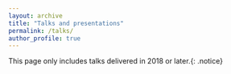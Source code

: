 ```yaml
---
layout: archive
title: "Talks and presentations"
permalink: /talks/
author_profile: true
---
```



<!-- {% for post in site.talks reversed %}
  {% include archive-single-talk.html %}
{% endfor %}
 -->

 This page only includes talks delivered in 2018 or later.{: .notice}